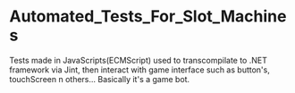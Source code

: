 # Automated_Tests_For_Slot_Machines
Tests made in JavaScripts(ECMScript) used to transcompilate to .NET framework via Jint, then interact with game interface such as button's, touchScreen n others...
Basically it's a game bot.
